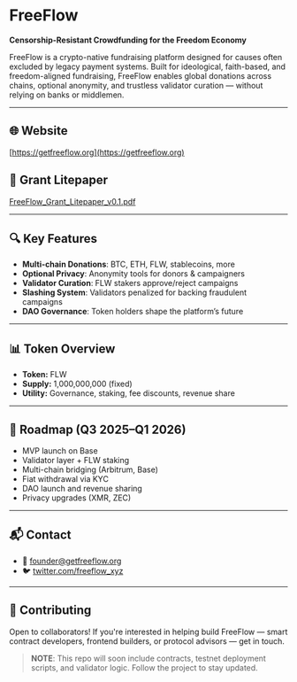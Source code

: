 # FreeFlow

**Censorship-Resistant Crowdfunding for the Freedom Economy**

FreeFlow is a crypto-native fundraising platform designed for causes often excluded by legacy payment systems. Built for ideological, faith-based, and freedom-aligned fundraising, FreeFlow enables global donations across chains, optional anonymity, and trustless validator curation — without relying on banks or middlemen.

---

## 🌐 Website  
[https://getfreeflow.org](https://getfreeflow.org)

## 📄 Grant Litepaper  
[FreeFlow_Grant_Litepaper_v0.1.pdf](FreeFlow_Grant_Litepaper_v0.1.pdf)

---

## 🔍 Key Features
- **Multi-chain Donations**: BTC, ETH, FLW, stablecoins, more
- **Optional Privacy**: Anonymity tools for donors & campaigners
- **Validator Curation**: FLW stakers approve/reject campaigns
- **Slashing System**: Validators penalized for backing fraudulent campaigns
- **DAO Governance**: Token holders shape the platform’s future

---

## 📊 Token Overview

- **Token:** FLW  
- **Supply:** 1,000,000,000 (fixed)  
- **Utility:** Governance, staking, fee discounts, revenue share

---

## 🚧 Roadmap (Q3 2025–Q1 2026)

- MVP launch on Base
- Validator layer + FLW staking
- Multi-chain bridging (Arbitrum, Base)
- Fiat withdrawal via KYC
- DAO launch and revenue sharing
- Privacy upgrades (XMR, ZEC)

---

## 📬 Contact

- 📧 founder@getfreeflow.org  
- 🐦 [twitter.com/freeflow_xyz](https://twitter.com/freeflow_xyz)

---

## 🤝 Contributing

Open to collaborators! If you're interested in helping build FreeFlow — smart contract developers, frontend builders, or protocol advisors — get in touch.

> **NOTE**: This repo will soon include contracts, testnet deployment scripts, and validator logic. Follow the project to stay updated.
